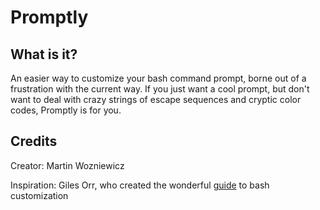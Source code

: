 Promptly
========

What is it?
-----------

An easier way to customize your bash command prompt, borne out
of a frustration with the current way. If you just want a cool 
prompt, but don't want to deal with crazy strings of escape 
sequences and cryptic color codes, Promptly is for you. 




Credits
-------

Creator: Martin Wozniewicz

Inspiration: Giles Orr, who created the wonderful 
[guide](http://www.tldp.org/HOWTO/Bash-Prompt-HOWTO/)
to bash customization 
